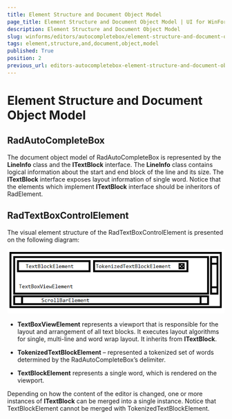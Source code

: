 ```yaml
---
title: Element Structure and Document Object Model
page_title: Element Structure and Document Object Model | UI for WinForms Documentation
description: Element Structure and Document Object Model
slug: winforms/editors/autocompletebox/element-structure-and-document-object-model
tags: element,structure,and,document,object,model
published: True
position: 2
previous_url: editors-autocompletebox-element-structure-and-document-object-model
---
```


# Element Structure and Document Object Model



## RadAutoCompleteBox

The document object model of RadAutoCompleteBox is represented by the __LineInfo__ class and the __ITextBlock__ interface. The __LineInfo__ class contains logical information about the start and end block of the line and its size. The __ITextBlock__ interface exposes layout information of single word. Notice that the elements which implement __ITextBlock__ interface should be inheritors of RadElement.
        

## RadTextBoxControlElement

The visual element structure of the RadTextBoxControlElement is presented on the following diagram:

![editors-autocompletebox-element-structure-and-dom 001](images/editors-autocompletebox-element-structure-and-dom001.png)

* __TextBoxViewElement__ represents a viewport that is responsible for the layout and arrangement of all text blocks. It executes layout algorithms for single, multi-line and word wrap layout. It inherits from __ITextBlock__.
		  	

* __TokenizedTextBlockElement__ – represented a tokenized set of words determined by the RadAutoCompleteBox’s delimiter.
		  

* __TextBlockElement__ represents a single word, which is rendered on the viewport.

Depending on how the content of the editor is changed, one or more instances of __ITextBlock__ can be merged into a single instance. Notice that TextBlockElement cannot be merged with TokenizedTextBlockElement.
		
